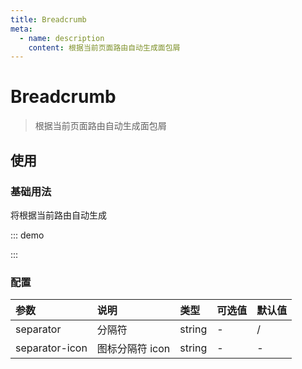 ```yaml
---
title: Breadcrumb
meta:
  - name: description
    content: 根据当前页面路由自动生成面包屑
---
```


# Breadcrumb

> 根据当前页面路由自动生成面包屑

## 使用

### 基础用法

将根据当前路由自动生成

::: demo

<template>
  <pro-breadcrumb />
</template>

<script>
export default {}
</script>

:::

### 配置

| 参数           | 说明            | 类型   | 可选值 | 默认值 |
| :------------- | :-------------- | :----- | :----- | :----- |
| separator      | 分隔符          | string | -      | /      |
| separator-icon | 图标分隔符 icon | string | -      | -      |
